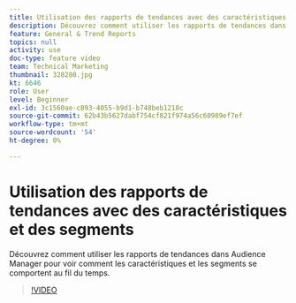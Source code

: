 ```yaml
---
title: Utilisation des rapports de tendances avec des caractéristiques et des segments
description: Découvrez comment utiliser les rapports de tendances dans Audience Manager pour voir comment les caractéristiques et les segments se comportent au fil du temps.
feature: General & Trend Reports
topics: null
activity: use
doc-type: feature video
team: Technical Marketing
thumbnail: 328280.jpg
kt: 6646
role: User
level: Beginner
exl-id: 3c1560ae-c893-4055-b9d1-b748beb1218c
source-git-commit: 62b43b5627dabf754cf821f974a56c60989ef7ef
workflow-type: tm+mt
source-wordcount: '54'
ht-degree: 0%

---
```


# Utilisation des rapports de tendances avec des caractéristiques et des segments

Découvrez comment utiliser les rapports de tendances dans Audience Manager pour voir comment les caractéristiques et les segments se comportent au fil du temps.

>[!VIDEO](https://video.tv.adobe.com/v/328280/?quality=12&learn=on)
